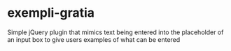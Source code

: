 exempli-gratia
==============

Simple jQuery plugin that mimics text being entered into the placeholder of an input box to give users examples of what can be entered
